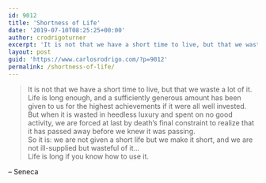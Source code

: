 ```yaml
---
id: 9012
title: 'Shortness of Life'
date: '2019-07-10T08:25:25+00:00'
author: crodrigoturner
excerpt: 'It is not that we have a short time to live, but that we waste a lot of it.'
layout: post
guid: 'https://www.carlosrodrigo.com/?p=9012'
permalink: /shortness-of-life/
---
```


> It is not that we have a short time to live, but that we waste a lot of it.  
> Life is long enough, and a sufficiently generous amount has been given to us for the highest achievements if it were all well invested.  
> But when it is wasted in heedless luxury and spent on no good activity, we are forced at last by death’s final constraint to realize that it has passed away before we knew it was passing.  
> So it is: we are not given a short life but we make it short, and we are not ill-supplied but wasteful of it…  
> Life is long if you know how to use it.

– Seneca